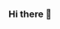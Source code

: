 ### Hi there 👋

<!--
<div>
  <a href="https://github.com/deividcotes">
  <img height="180em" src="https://github-readme-stats.vercel.app/api?username=deividcotes&show_icons=true&theme=gruvbox&include_allcommits=true&count_private=true"/>
</div>


**DeividCotes/deividcotes** is a ✨ _special_ ✨ repository because its `README.md` (this file) appears on your GitHub profile.

Here are some ideas to get you started:

- 🔭 I’m currently working on ...
- 🌱 I’m currently learning ...
- 👯 I’m looking to collaborate on ...
- 🤔 I’m looking for help with ...
- 💬 Ask me about ...
- 📫 How to reach me: ...
- 😄 Pronouns: ...
- ⚡ Fun fact: ...
👌
-->
